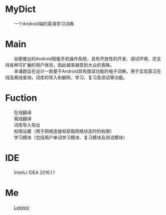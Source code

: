 # MyDict
　　一个Android端的英语学习词典
# Main
　　谷歌推出的Android智能手机操作系统，具有开放性的开发、调试环境、还支持各种可扩展的用户体验，因此越来越受到大众的青睐。  
　　本课题旨在设计一款基于Android具有朗读功能的电子词典，用于实现英汉在线及离线查询，词库的导入和删除、学习、复习及测试等功能。
# Fuction
　　在线翻译  
　　离线翻译  
　　词库导入导出  
　　权限设置（用于网络连接和获取网络状态时的权限）  
　　学习模块（包括用户单词学习模块、复习模块及测试模块）  
# IDE
　　IntelliJ IDEA 2016.1.1
　　
# Me
　　*[Leeeeo](http://www.leeeeo.com)*


